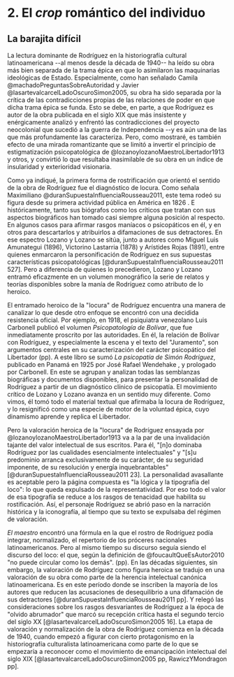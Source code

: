 # 2. El *crop* romántico del individuo

## La barajita difícil

La lectura dominante de Rodríguez en la historiografía cultural latinoamericana --al menos desde la década de 1940-- ha leído su obra  más bien separada de la trama épica en que lo asimilaron las maquinarias ideológicas de Estado. Especialmente, como han señalado Camila @machadoPreguntasSobreAutoridad y Javier @lasartevalcarcelLadoOscuroSimon2005, su obra ha sido separada por la crítica de las contradicciones propias de las relaciones de poder en que dicha trama épica se funda. Esto se debe, en parte, a que Rodríguez es autor de la obra publicada en el siglo XIX que más insistente y enérgicamente analizó y enfrentó las contradicciones del proyecto neocolonial que sucedió a la guerra de Independencia --y es aún una de las que más profundamente las caracteriza. Pero, como mostraré, es también efecto de una mirada romantizante que se limitó a invertir el principio de estigmatización psicopatológica de @lozanoylozanoMaestroLibertador1913 y otros, y convirtió lo que resultaba inasimilable de su obra en un índice de insularidad y exterioridad visionaria.

Como ya indiqué, la primera forma de rostrificación que orientó el sentido de la obra de Rodríguez fue el diagnóstico de locura. Como señala Maximiliano @duranSupuestaInfluenciaRousseau2011,  este tema rodeó su figura desde su primera actividad pública en América en 1826 . E históricamente, tanto sus biógrafos como los críticos que tratan con sus aspectos biográficos han tomado casi siempre alguna posición al respecto. En algunos casos para afirmar rasgos maníacos o  psicopáticos en él, y en otros para descartarlos y atribuirlos a difamaciones de sus detractores. En ese espectro  Lozano y Lozano se sitúa, junto a  autores como Miguel Luis Amunategui (1896), Victorino Lastarria (1878) y Arístides Rojas (1891), entre quienes enmarcaron la personificación de Rodríguez en sus supuestas características psicopatológicas [@duranSupuestaInfluenciaRousseau2011 527]. Pero a diferencia de quienes lo precedieron, Lozano y Lozano entramó eficazmente en un volumen monográfico la serie de relatos y teorías disponibles sobre la manía de Rodríguez como atributo de lo heroico. 

El entramado heroico de la "locura" de Rodríguez encuentra una manera de canalizar lo que desde otro enfoque se encontró con una decidida resistencia oficial. Por ejemplo, en 1918, el psiquiatra venezolano Luis Carbonell publicó el volumen *Psicopatología de Bolívar*, que fue inmediatamente proscrito por las autoridades. En él, la relación de Bolívar con Rodríguez, y especialmente la escena y el texto del "Juramento", son argumentos centrales en su caracterización del carácter psicopático del Libertador (pp). A este libro se sumó *La psicopatía de Simón Rodríguez*, publicado en Panamá en 1925 por José Rafael Wendehake , y prologado por Carbonell. En este se agrupan y analizan todas las semblanzas biográficas y documentos disponibles, para presentar la personalidad de Rodríguez a partir de un diagnóstico clínico de psicopatía. El movimiento crítico de Lozano y Lozano avanza en un sentido muy diferente. Como vimos, él tomó todo el material textual que afirmaba la locura de Rodríguez, y lo resignificó como una especie de motor de la voluntad épica, cuyo dinamismo aprende y replica el Libertador. 

Pero la valoración heroica de la "locura" de Rodríguez ensayada por @lozanoylozanoMaestroLibertador1913 va a la par de una invalidación tajante del valor intelectual de sus escritos. Para él, "[n]o dominaba Rodríguez por las cualidades esencialmente intelectuales" y "[s]u predominio arranca exclusivamente de su carácter, de su seguridad imponente, de su resolución y energía inquebrantables" [@duranSupuestaInfluenciaRousseau2011 23]. La personalidad avasallante es aceptable pero la página compuesta es "la lógica y la tipografía del loco": lo que queda expulsado de la representatividad. Por eso todo el valor de esa tipografía se reduce a los rasgos de tenacidad que habilita su rostificación. Así, el personaje Rodríguez se abrió paso en la narración histórica y la iconografía, al tiempo que su texto se expulsaba del régimen de valoración. 

*El maestro* encontró una fórmula en la que el rostro de Rodríguez podía integrar, normalizado, el repertorio de los próceres nacionales latinoamericanos. Pero al mismo tiempo su discurso seguía siendo el discurso del loco: el que, según la definición de  @foucaultQueEsAutor2010 "no puede circular como los demás". (pp). En las décadas siguientes, sin embargo, la valoración de Rodríguez como figura heroica se tradujo en una valoración de su obra como parte de la herencia intelectual canónica latinoamericana. Es en este período donde se inscriben la mayoría de los autores que reducen las acusaciones de desequilibrio a una difamación de sus detractores [@duranSupuestaInfluenciaRousseau2011 pp]. Y relegó las consideraciones sobre los rasgos desvariantes de Rodríguez a la época de "olvido abrumador" que marcó su recepción crítica hasta el segundo tercio del siglo XX [@lasartevalcarcelLadoOscuroSimon2005 16]. La etapa de valoración y normalización de la obra de Rodríguez comienza en la década de 1940, cuando empezó a figurar con cierto protagonismo en la historiografía culturalista latinoamericana como parte de lo que se empezaría a reconocer como el movimiento de emancipación intelectual del siglo XIX [@lasartevalcarcelLadoOscuroSimon2005 pp, RawiczYMondragon pp].